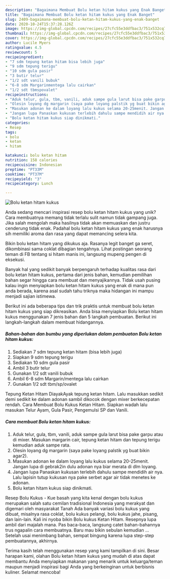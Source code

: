 ```yaml
---
description: "Bagaimana Membuat Bolu ketan hitam kukus yang Enak Banget"
title: "Bagaimana Membuat Bolu ketan hitam kukus yang Enak Banget"
slug: 2409-bagaimana-membuat-bolu-ketan-hitam-kukus-yang-enak-banget
date: 2020-10-24T15:37:28.126Z
image: https://img-global.cpcdn.com/recipes/27cfc55e3ddfbac3/751x532cq70/bolu-ketan-hitam-kukus-foto-resep-utama.jpg
thumbnail: https://img-global.cpcdn.com/recipes/27cfc55e3ddfbac3/751x532cq70/bolu-ketan-hitam-kukus-foto-resep-utama.jpg
cover: https://img-global.cpcdn.com/recipes/27cfc55e3ddfbac3/751x532cq70/bolu-ketan-hitam-kukus-foto-resep-utama.jpg
author: Lucile Myers
ratingvalue: 4.5
reviewcount: 5
recipeingredient:
- "7 sdm tepung ketan hitam bisa lebih juga"
- "9 sdm tepung terigu"
- "10 sdm gula pasir"
- "3 butir telur"
- "1/2 sdt vanili bubuk"
- "6-8 sdm Margarinmentega lalu cairkan"
- "1/2 sdt tbmspovalet"
recipeinstructions:
- "Aduk telur, gula, tbm, vanili, aduk sampe gula larut bisa pake garpu atau di mixer. Masukan margarin cair, tepung ketan hitam dan tepung terigu kemudian aduk sampe rata."
- "Olesin loyang dg margarin (saya pake loyang palstik yg buat bikin agar2)."
- "Masukan adonan ke dalam loyang lalu kukus selama 20-25menit. Jangan lupa di gebrak2in dulu adonan nya biar merata di dlm loyang."
- "Jangan lupa Panaskan kukusan terlebih dahulu sampe mendidih air nya. Lalu lapisin tutup kukusan nya pake serbet agar air tidak menetes ke adonan."
- "Bolu ketan hitam kukus siap dinikmati."
categories:
- Resep
tags:
- bolu
- ketan
- hitam

katakunci: bolu ketan hitam 
nutrition: 158 calories
recipecuisine: Indonesian
preptime: "PT33M"
cooktime: "PT37M"
recipeyield: "3"
recipecategory: Lunch

---
```



![Bolu ketan hitam kukus](https://img-global.cpcdn.com/recipes/27cfc55e3ddfbac3/751x532cq70/bolu-ketan-hitam-kukus-foto-resep-utama.jpg)

Anda sedang mencari inspirasi resep bolu ketan hitam kukus yang unik? Cara membuatnya memang tidak terlalu sulit namun tidak gampang juga. Jika salah mengolah maka hasilnya tidak akan memuaskan dan justru cenderung tidak enak. Padahal bolu ketan hitam kukus yang enak harusnya sih memiliki aroma dan rasa yang dapat memancing selera kita.

Bikin bolu ketan hitam yang dikukus aja. Rasanya legit banget ga seret, dikombinasi sama coklat dibagian tengahnya. Lihat postingan seorang teman di FB tentang si hitam manis ini, langsung mupeng pengen di eksekusi.

Banyak hal yang sedikit banyak berpengaruh terhadap kualitas rasa dari bolu ketan hitam kukus, pertama dari jenis bahan, kemudian pemilihan bahan segar hingga cara membuat dan menyajikannya. Tidak usah pusing kalau ingin menyiapkan bolu ketan hitam kukus yang enak di mana pun anda berada, karena asal sudah tahu triknya maka hidangan ini mampu menjadi sajian istimewa.


Berikut ini ada beberapa tips dan trik praktis untuk membuat bolu ketan hitam kukus yang siap dikreasikan. Anda bisa menyiapkan Bolu ketan hitam kukus menggunakan 7 jenis bahan dan 5 langkah pembuatan. Berikut ini langkah-langkah dalam membuat hidangannya.

<!--inarticleads1-->

##### Bahan-bahan dan bumbu yang diperlukan dalam pembuatan Bolu ketan hitam kukus:

1. Sediakan 7 sdm tepung ketan hitam (bisa lebih juga)
1. Siapkan 9 sdm tepung terigu
1. Sediakan 10 sdm gula pasir
1. Ambil 3 butir telur
1. Gunakan 1/2 sdt vanili bubuk
1. Ambil 6-8 sdm Margarin/mentega lalu cairkan
1. Gunakan 1/2 sdt tbm/sp/ovalet


Tepung Ketan Hitam DiayakAyak tepung ketan hitam. Lalu masukkan sedikit demi sedikit ke dalam adonan sambil dikocok dengan mixer berkecepatan rendah. Cara Membuat Bolu Kukus Ketan Hitam. Siapkan wadah lalu masukan Telur Ayam, Gula Pasir, Pengemulsi SP dan Vanili. 

<!--inarticleads2-->

##### Cara membuat Bolu ketan hitam kukus:

1. Aduk telur, gula, tbm, vanili, aduk sampe gula larut bisa pake garpu atau di mixer. Masukan margarin cair, tepung ketan hitam dan tepung terigu kemudian aduk sampe rata.
1. Olesin loyang dg margarin (saya pake loyang palstik yg buat bikin agar2).
1. Masukan adonan ke dalam loyang lalu kukus selama 20-25menit. Jangan lupa di gebrak2in dulu adonan nya biar merata di dlm loyang.
1. Jangan lupa Panaskan kukusan terlebih dahulu sampe mendidih air nya. Lalu lapisin tutup kukusan nya pake serbet agar air tidak menetes ke adonan.
1. Bolu ketan hitam kukus siap dinikmati.


Resep Bolu Kukus - Kue basah yang kita kenal dengan bolu kukus merupakan salah satu cemilan tradisional Indonesia yang merakyat dan digemari oleh masyarakat Tanah Ada banyak variasi bolu kukus yang dibuat, misalnya rasa coklat, bolu kukus pelangi, bolu kukus jahe, pisang, dan lain-lain. Kali ini nyoba bikin Bolu kukus Ketan Hitam. Resepnya lupa ambil dari majalah mana. Pas baca-baca, langsung catet bahan-bahannya trus ngapalin cara membuatnya. Baru mau bikin sebulan kemudian … Setelah usai menimbang bahan, sempat bingung karena lupa step-step pembuatannya, akhirnya. 

Terima kasih telah menggunakan resep yang kami tampilkan di sini. Besar harapan kami, olahan Bolu ketan hitam kukus yang mudah di atas dapat membantu Anda menyiapkan makanan yang menarik untuk keluarga/teman maupun menjadi inspirasi bagi Anda yang berkeinginan untuk berbisnis kuliner. Selamat mencoba!
